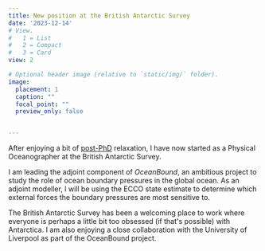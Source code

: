 ```yaml
---
title: New position at the British Antarctic Survey
date: '2023-12-14'
# View.
#   1 = List
#   2 = Compact
#   3 = Card
view: 2

# Optional header image (relative to `static/img/` folder).
image: 
  placement: 1
  caption: ""
  focal_point: ""
  preview_only: false


---
```

After enjoying a bit of [post-PhD](/post/phdone/) relaxation, I have now started as a Physical Oceanographer at the British Antarctic Survey.

I am leading the adjoint component of *OceanBound*, an ambitious project to study the role of ocean boundary pressures in the global ocean. As an adjoint modeller, I will be using the ECCO state estimate to determine which external forces the boundary pressures are most sensitive to. 

The British Antarctic Survey has been a welcoming place to work where everyone is perhaps a little bit too obsessed (if that's possible) with Antarctica. I am also enjoying a close collaboration with the University of Liverpool as part of the OceanBound project.




